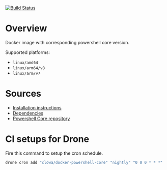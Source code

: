 [![Build Status](https://ci.k8s.clowa.de/api/badges/clowa/docker-powershell-core/status.svg)](https://ci.k8s.clowa.de/clowa/docker-powershell-core)

# Overview

Docker image with corresponding powershell core version.

Supported platforms:

- `linux/amd64`
- `linux/arm64/v8`
- `linux/arm/v7`

# Sources

- [Installation instructions](https://docs.microsoft.com/de-de/powershell/scripting/install/installing-powershell-on-linux?view=powershell-7.2#installation---binary-archives)
- [Dependencies](https://docs.microsoft.com/de-de/dotnet/core/install/linux-ubuntu#dependencies)
- [Powershell Core repository](https://github.com/PowerShell/PowerShell)

# CI setups for Drone

Fire this command to setup the cron schedule.

```bash
drone cron add "clowa/docker-powershell-core" "nightly" "0 0 0 * * *"
```

